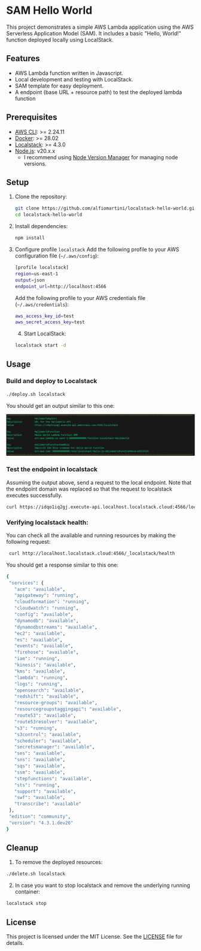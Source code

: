 # SAM Hello World

This project demonstrates a simple AWS Lambda application using the AWS Serverless Application Model (SAM). It includes a basic "Hello, World!" function deployed locally using LocalStack.

## Features

- AWS Lambda function written in Javascript.
- Local development and testing with LocalStack.
- SAM template for easy deployment.
- A endpoint (base URL + resource path) to test the deployed lambda function

## Prerequisites

- [AWS CLI](https://docs.aws.amazon.com/cli/latest/userguide/getting-started-install.html): >= 2.24.11
- [Docker](https://www.docker.com/): >= 28.02
- [Localstack](https://localstack.cloud/): >= 4.3.0
- [Node.js](https://nodejs.org/en/download): v20.x.x
    - I recommend using [Node Version Manager](https://github.com/nvm-sh/nvm) for managing node versions.


## Setup

1. Clone the repository:
    ```bash
    git clone https://github.com/alfiomartini/localstack-hello-world.git`
    cd localstack-hello-world
    ```

2. Install dependencies:
    ```bash
    npm install
    ```
3. Configure profile `localstack`
    Add the following profile to your AWS configuration file (`~/.aws/config`):
    ```bash
    [profile localstack]
    region=us-east-1
    output=json
    endpoint_url=http://localhost:4566
    ```

    Add the following profile to your AWS credentials file (`~/.aws/credentials`):
    ```bash
    aws_access_key_id=test
    aws_secret_access_key=test
    ```
    4. Start LocalStack:
    ```bash
    localstack start -d
    ```

## Usage

### Build and deploy to Localstack
```bash
./deploy.sh localstack
```
 
You should get an output similar to this one:

![Deployment outputs](docs/images/localstack-outputs.png)

### Test the endpoint in localstack

Assuming the output above,  send a request to the local endpoint. Note that the endpoint domain
was replaced so that the request to localstack executes successfully.

```bash
curl https://idqo1iq2gj.execute-api.localhost.localstack.cloud:4566/localstack/hello
```

### Verifying localstack health:
You can check all the available and running resources by making the following request:
```bash
 curl http://localhost.localstack.cloud:4566/_localstack/health
```
 You should get a response similar to this one:
 ```bash
 {
  "services": {
    "acm": "available",
    "apigateway": "running",
    "cloudformation": "running",
    "cloudwatch": "running",
    "config": "available",
    "dynamodb": "available",
    "dynamodbstreams": "available",
    "ec2": "available",
    "es": "available",
    "events": "available",
    "firehose": "available",
    "iam": "running",
    "kinesis": "available",
    "kms": "available",
    "lambda": "running",
    "logs": "running",
    "opensearch": "available",
    "redshift": "available",
    "resource-groups": "available",
    "resourcegroupstaggingapi": "available",
    "route53": "available",
    "route53resolver": "available",
    "s3": "running",
    "s3control": "available",
    "scheduler": "available",
    "secretsmanager": "available",
    "ses": "available",
    "sns": "available",
    "sqs": "available",
    "ssm": "available",
    "stepfunctions": "available",
    "sts": "running",
    "support": "available",
    "swf": "available",
    "transcribe": "available"
  },
  "edition": "community",
  "version": "4.3.1.dev26"
}
 ```
## Cleanup

1. To remove the deployed resources:
```bash
./delete.sh localstack
```
2. In case you want to stop localstack and remove the underlying running container:
```bash
localstack stop
```

## License

This project is licensed under the MIT License. See the [LICENSE](LICENSE) file for details.